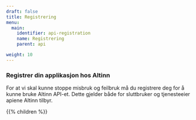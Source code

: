 ```yaml
---
draft: false
title: Registrering
menu:
  main:
    identifier: api-registration
    name: Registrering
    parent: api

weight: 10
---
```


### Registrer din applikasjon hos Altinn

For at vi skal kunne stoppe misbruk og feilbruk må du registrere deg for å kunne bruke Altinn API-et.
Dette gjelder både for sluttbruker og tjenesteeier apiene Altinn tilbyr.

{{% children %}}